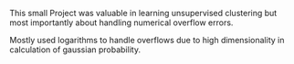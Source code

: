 This small Project was valuable in learning unsupervised clustering but most importantly about handling numerical overflow errors.

Mostly used logarithms to handle overflows due to high dimensionality in calculation of gaussian probability.
